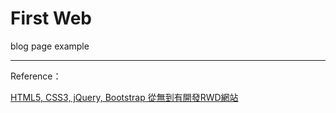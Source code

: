 # First Web #

blog page example

---

Reference：

[HTML5, CSS3, jQuery, Bootstrap 從無到有開發RWD網站](https://www.udemy.com/html5-css3-jquery-bootstrap-rwd/)